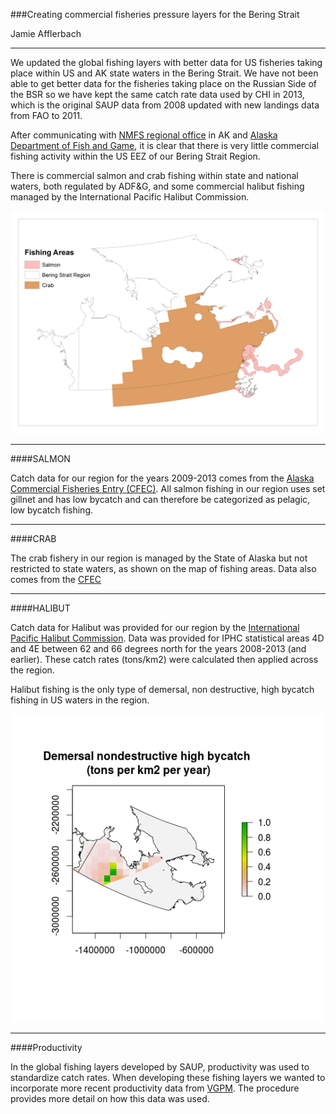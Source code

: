 ###Creating commercial fisheries pressure layers for the Bering Strait

Jamie Afflerbach  

***
We updated the global fishing layers with better data for US fisheries taking place within US and AK state waters in the Bering Strait. We have not been able to get better data for the fisheries taking place on the Russian Side of the BSR so we have kept the same catch rate data used by CHI in 2013, which is the original SAUP data from 2008 updated with new landings data from FAO to 2011.  


After communicating with [NMFS regional office](http://www.alaskafisheries.noaa.gov/) in AK and [Alaska Department of Fish and Game](http://www.adfg.alaska.gov/), it is clear that there is very little commercial fishing activity within the US EEZ of our Bering Strait Region. 

There is commercial salmon and crab fishing within state and national waters, both regulated by ADF&G, and some commercial halibut fishing managed by the International Pacific Halibut Commission.  

![alt text](images/fishing_areas.png)  

***
####SALMON

Catch data for our region for the years 2009-2013 comes from the [Alaska Commercial Fisheries Entry (CFEC)](http://www.cfec.state.ak.us/bit/mnusalm.htm). All salmon fishing in our region uses set gillnet and has low bycatch and can therefore be categorized as pelagic, low bycatch fishing.


***

####CRAB

The crab fishery in our region is managed by the State of Alaska but not restricted to state waters, as shown on the map of fishing areas. Data also comes from the [CFEC](http://www.cfec.state.ak.us/bit/mnucrab.htm)



***
####HALIBUT

Catch data for Halibut was provided for our region by the [International Pacific Halibut Commission](http://www.iphc.int/). Data was provided for IPHC statistical areas 4D and 4E between 62 and 66 degrees north for the years 2008-2013 (and earlier). These catch rates (tons/km2) were calculated then applied across the region.

Halibut fishing is the only type of demersal, non destructive, high bycatch fishing in US waters in the region.

![alt tag](images/dem_nd_hbc.png)

***
####Productivity

In the global fishing layers developed by SAUP, productivity was used to standardize catch rates. When developing these fishing layers we wanted to incorporate more recent productivity data from [VGPM](http://orca.science.oregonstate.edu/1080.by.2160.monthly.hdf.vgpm.m.chl.m.sst4.php). The procedure provides more detail on how this data was used.